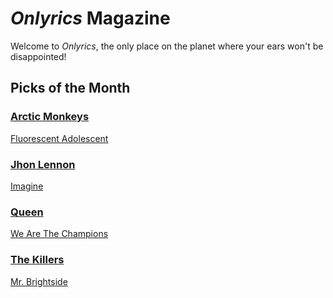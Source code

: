 # _Onlyrics_ Magazine

Welcome to _Onlyrics_, the only place on the planet where your ears won't be disappointed!

## Picks of the Month

### [Arctic Monkeys](/writer/arctic_monkeys.md)

[Fluorescent Adolescent](song/jan/fluorescent_adolescent.md)

### [Jhon Lennon](writer/john_lennon.md)

[Imagine](song/jan/vanilla-panna-cotta.md)

### [Queen](writer/queen.md)

[We Are The Champions](song/jan/we_are_the_champions.md)

### [The Killers](writer/the_killers)

[Mr. Brightside](song/jan/mr_brightside.md)
